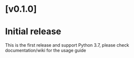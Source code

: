 # [v0.1.0]

# Initial release

This is the first release and support Python 3.7, please check documentation/wiki for the usage guide